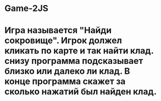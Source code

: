 # Game-2JS
# Игра называется "Найди сокровище". Игрок должел кликать по карте и так найти клад. снизу программа подсказывает близко или далеко ли клад. В конце программа скажет за сколько нажатий был найден клад.
